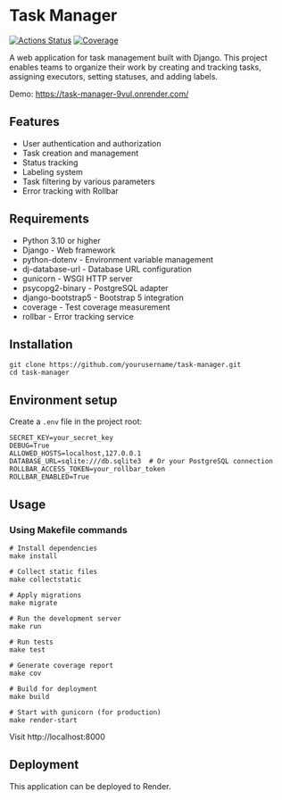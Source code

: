 # Task Manager
[![Actions Status](https://github.com/starbuck007/python-project-52/actions/workflows/hexlet-check.yml/badge.svg)](https://github.com/starbuck007/python-project-52/actions)
[![Coverage](https://sonarcloud.io/api/project_badges/measure?project=starbuck007_python-project-52&metric=coverage)](https://sonarcloud.io/summary/new_code?id=starbuck007_python-project-52)

A web application for task management built with Django. This project enables teams to organize their work by creating and tracking tasks, assigning executors, setting statuses, and adding labels.

Demo: https://task-manager-9vul.onrender.com/

## Features

- User authentication and authorization
- Task creation and management
- Status tracking
- Labeling system
- Task filtering by various parameters
- Error tracking with Rollbar

## Requirements

- Python 3.10 or higher
- Django - Web framework
- python-dotenv - Environment variable management
- dj-database-url - Database URL configuration
- gunicorn - WSGI HTTP server
- psycopg2-binary - PostgreSQL adapter
- django-bootstrap5 - Bootstrap 5 integration
- coverage - Test coverage measurement
- rollbar - Error tracking service

## Installation
```commandline
git clone https://github.com/yourusername/task-manager.git
cd task-manager
```

## Environment setup
Create a `.env` file in the project root:
```
SECRET_KEY=your_secret_key
DEBUG=True
ALLOWED_HOSTS=localhost,127.0.0.1
DATABASE_URL=sqlite:///db.sqlite3  # Or your PostgreSQL connection
ROLLBAR_ACCESS_TOKEN=your_rollbar_token
ROLLBAR_ENABLED=True
```

## Usage

### Using Makefile commands

```commandline
# Install dependencies
make install

# Collect static files
make collectstatic

# Apply migrations
make migrate

# Run the development server
make run

# Run tests
make test

# Generate coverage report
make cov

# Build for deployment
make build

# Start with gunicorn (for production)
make render-start
```
Visit http://localhost:8000

## Deployment

This application can be deployed to Render.
